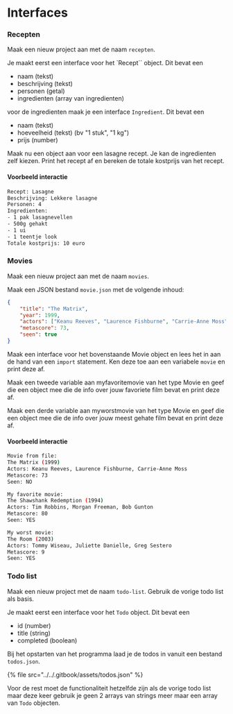 # Interfaces

### Recepten

Maak een nieuw project aan met de naam `recepten`.

Je maakt eerst een interface voor het \`Recept\`\` object. Dit bevat een

* naam (tekst)
* beschrijving (tekst)
* personen (getal)
* ingredienten (array van ingredienten)

voor de ingredienten maak je een interface `Ingredient`. Dit bevat een

* naam (tekst)
* hoeveelheid (tekst) (bv "1 stuk", "1 kg")
* prijs (number)

Maak nu een object aan voor een lasagne recept. Je kan de ingredienten zelf kiezen. Print het recept af en bereken de totale kostprijs van het recept.

#### Voorbeeld interactie

```bash
Recept: Lasagne
Beschrijving: Lekkere lasagne
Personen: 4
Ingredienten:
- 1 pak lasagnevellen
- 500g gehakt
- 1 ui
- 1 teentje look
Totale kostprijs: 10 euro
```

### Movies

Maak een nieuw project aan met de naam `movies`.

Maak een JSON bestand `movie.json` met de volgende inhoud:

```json
{
    "title": "The Matrix",
    "year": 1999,
    "actors": ["Keanu Reeves", "Laurence Fishburne", "Carrie-Anne Moss"],
    "metascore": 73,
    "seen": true
}
```

Maak een interface voor het bovenstaande Movie object en lees het in aan de hand van een `import` statement. Ken deze toe aan een variabele `movie` en print deze af.

Maak een tweede variable aan myfavoritemovie van het type Movie en geef die een object mee die de info over jouw favoriete film bevat en print deze af.

Maak een derde variable aan myworstmovie van het type Movie en geef die een object mee die de info over jouw meest gehate film bevat en print deze af.

#### Voorbeeld interactie

```bash
Movie from file:
The Matrix (1999)
Actors: Keanu Reeves, Laurence Fishburne, Carrie-Anne Moss
Metascore: 73
Seen: NO

My favorite movie:
The Shawshank Redemption (1994)
Actors: Tim Robbins, Morgan Freeman, Bob Gunton
Metascore: 80
Seen: YES

My worst movie:
The Room (2003)
Actors: Tommy Wiseau, Juliette Danielle, Greg Sestero
Metascore: 9
Seen: YES
```

### Todo list

Maak een nieuw project met de naam `todo-list`. Gebruik de vorige todo list als basis.

Je maakt eerst een interface voor het `Todo` object. Dit bevat een&#x20;

* id (number)&#x20;
* title (string)&#x20;
* completed (boolean)

Bij het opstarten van het programma laad je de todos in vanuit een bestand `todos.json`.

{% file src="../../.gitbook/assets/todos.json" %}

Voor de rest moet de functionaliteit hetzelfde zijn als de vorige todo list maar deze keer gebruik je geen 2 arrays van strings meer maar een array van `Todo` objecten.
